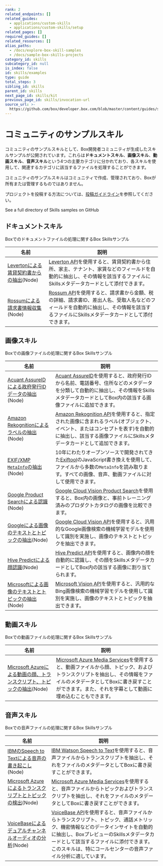 ```yaml
---
rank: 2
related_endpoints: []
related_guides:
  - applications/custom-skills
  - applications/custom-skills/setup
related_pages: []
required_guides: []
related_resources: []
alias_paths:
  - /docs/explore-box-skill-samples
  - /docs/sample-box-skills-projects
category_id: skills
subcategory_id: null
is_index: false
id: skills/examples
type: guide
total_steps: 3
sibling_id: skills
parent_id: skills
next_page_id: skills/kit
previous_page_id: skills/invocation-url
source_url: >-
  https://github.com/box/developer.box.com/blob/master/content/guides/skills/examples.md
---
```

# コミュニティのサンプルスキル

コミュニティのサンプルスキルとして、Box開発者コミュニティが生成したスキルサンプルが公開されています。これらは**ドキュメントスキル**、**画像スキル**、**動画スキル**、**音声スキル**という4つの主要カテゴリに分かれており、各スキルを使用して、関連するカテゴリに該当するファイルを処理することができます。

<Message warning>

コミュニティのサンプルスキルはコミュニティで作成、管理されており、Boxが所有または管理するものではありません。

</Message>

プロジェクトを投稿する方法については、[投稿ガイドライン][contributing_guidelines]を参照してください。

<CTA to="https://github.com/box-community">
See a full directory of Skills samples on GitHub

</CTA>

## ドキュメントスキル

Boxでのドキュメントファイルの処理に関するBox Skillsサンプル

<!-- markdownlint-disable line-length -->

| 名前                                      | 説明                                                                                                                |
| --------------------------------------- | ----------------------------------------------------------------------------------------------------------------- |
| [Levertonによる賃貸契約書からの抽出][leverton](Node) | [Leverton API][leverton_ml]を使用すると、賃貸契約書から住所、家主、テナント、家賃などのフィールドを自動的に抽出し、その情報を該当するファイルにSkillsメタデータカードとして添付できます。     |
| [Rossumによる請求書情報収集][rossum](Node)        | [Rossum API][rossum_ml]を使用すると、請求書から金額、税の詳細、請求書ID、差出人名、受取人名などのフィールドを自動的に抽出し、その情報を該当するファイルにSkillsメタデータカードとして添付できます。 |

<!-- markdownlint-enable line-length -->

## 画像スキル

Boxでの画像ファイルの処理に関するBox Skillsサンプル

<!-- markdownlint-disable line-length -->

| 名前                                                     | 説明                                                                                                                                        |
| ------------------------------------------------------ | ----------------------------------------------------------------------------------------------------------------------------------------- |
| [Acuant AssureIDによる政府発行IDデータの抽出][image_acuant](Node)   | [Acuant AssureID][image_acuant_ml]を使用すると、政府発行IDから名前、電話番号、住所などのメタデータを分類して自動的に抽出し、その情報をSkillsメタデータカードとしてBox内の該当する画像ファイルに追加できます。             |
| [Amazon Rekognitionによるラベルの抽出][image_rekognition](Node) | [Amazon Rekognition API][image_rekognition_ml]を使用すると、指定された画像に含まれるラベル(オブジェクト、イベント、またはコンセプトを表す)を自動的に抽出し、該当する画像ファイルにSkillsメタデータカードとして追加できます。 |
| [EXIF/XMP `MetaInfo`の抽出][image_exif](Node)             | 10年にわたりオープンソースで開発されてきた[Exiftool][image_exif_ml]のJavaScript書き換えを使用して、ファイルから多数の`MetaInfo`を読み取ります。すべての画像、音声、動画ファイルに対して使用できます。                |
| [Google Product Searchによる認識][image_google_prod](Node)  | [Google Cloud Vision Product Search][image_google_prod_ml]を使用すると、Box内の画像と、事前トレーニング済みのプロダクトカタログの画像を比較できます。                                 |
| [Googleによる画像のテキストとトピックの抽出][image_google_image](Node)   | [Google Cloud Vision API][image_google_image_ml]を使用すると、汎用的なGoogle画像検索の機械学習モデルを使用して識別を実施し、画像のテキストとトピックを抽出できます。                             |
| [Hive Predictによる顔認識][image_hive](Node)                 | [Hive Predict API][image_hive_ml]を使用すると、画像内の顔を自動的に認識し、その顔をSkillsメタデータカードとしてBox内の該当する画像に割り当てられます。                                          |
| [Microsoftによる画像のテキストとトピックの抽出][image_ms_image](Node)    | [Microsoft Vision API][image_ms_image_ml]を使用すると、汎用的なBing画像検索の機械学習モデルを使用して識別を実施し、画像のテキストとトピックを抽出できます。                                      |

<!-- markdownlint-enable line-length -->

## 動画スキル

Boxでの動画ファイルの処理に関するBox Skillsサンプル

<!-- markdownlint-disable line-length -->

| 名前                                                                 | 説明                                                                                                                                                       |
| ------------------------------------------------------------------ | -------------------------------------------------------------------------------------------------------------------------------------------------------- |
| [Microsoft Azureによる動画の顔、トランスクリプト、トピックの抽出][video_azure_video](Node) | [Microsoft Azure Media Services][video_azure_video_ml]を使用すると、動画ファイルから顔、トピック、およびトランスクリプトを抽出し、その情報をファイルのメタデータとしてBoxに書き戻すことができます。また、それを字幕として動画に埋め込むこともできます。 |

<!-- markdownlint-enable line-length -->

## 音声スキル

Boxでの音声ファイルの処理に関するBox Skillsサンプル

<!-- markdownlint-disable line-length -->

| 名前                                                                    | 説明                                                                                                                                                                          |
| --------------------------------------------------------------------- | --------------------------------------------------------------------------------------------------------------------------------------------------------------------------- |
| [IBMのSpeech to Textによる音声の書き起こし][audio_ibm_speech](Node)               | [IBM Watson Speech to Text][audio_ibm_speech_ml]を使用すると、音声ファイルからトランスクリプトを抽出し、それをファイルのメタデータとしてBoxに書き戻すことができます。                                                                |
| [Microsoft Azureによるトランスクリプトとトピックの検出][audio_ms_azure_transcript](Node) | [Microsoft Azure Media Services][audio_ms_azure_transcript_ml]を使用すると、音声ファイルからトピックおよびトランスクリプトを抽出し、それをファイルのメタデータとしてBoxに書き戻すことができます。                                           |
| [VoiceBaseによるデュアルチャンネルオーディオの分析][audio_voicebase](Node)                | [VoiceBase API][audio_voicebase_ml]を使用すると、音声ファイルからトランスクリプト、トピック、通話メトリック、機密情報などのデータインサイトを自動的に抽出し、BoxプレビューのSkillsメタデータカードとして該当するファイルに添付できます。このスキルは、特にコールセンターの音声ファイル分析に適しています。 |

<!-- markdownlint-enable line-length -->

[audio_ibm_speech]: https://github.com/box-community/sample-audio-skills/blob/master/ibm-watson-transcript-extraction

[audio_ibm_speech_ml]: https://www.ibm.com/watson/services/speech-to-text/

[audio_ms_azure_transcript]: https://github.com/box-community/sample-audio-skills/blob/master/microsoft-azure-transcript-topics-detection

[audio_ms_azure_transcript_ml]: https://docs.microsoft.com/en-us/azure/media-services/latest/analyzing-video-audio-files-concept

[audio_voicebase]: https://github.com/box-community/sample-audio-skills/blob/master/voicebase-callcenter-audio-analysis

[audio_voicebase_ml]: https://developer.voicebase.com/

[leverton]: https://github.com/box-community/sample-document-skills/blob/master/leverton-lease-extraction

[leverton_ml]: https://www.leverton.ai/

[rossum]: https://github.com/box-community/sample-document-skills/blob/master/rossum-invoice-intelligence

[rossum_ml]: https://rossum.ai/

[image_acuant]: https://github.com/box-community/sample-image-skills/blob/master/acuant-assureid-goverment-id-data-extraction

[image_acuant_ml]: https://www.acuantcorp.com/products/assureid-identity-verification-software/

[image_rekognition]: https://github.com/box-community/sample-image-skills/blob/master/amazon-rekognition-labels-detection

[image_rekognition_ml]: https://aws.amazon.com/rekognition

[image_exif]: https://github.com/box-community/sample-image-skills/blob/master/exiftool-metainfo-extraction

[image_exif_ml]: https://github.com/exiftool/exiftool

[image_google_prod]: https://github.com/box-community/sample-image-skills/blob/master/google-product-search-integration

[image_google_prod_ml]: https://cloud.google.com/vision/product-search/docs/

[image_google_image]: https://github.com/box-community/sample-image-skills/blob/master/google-vision-text-topics-detection

[image_google_image_ml]: https://cloud.google.com/vision

[image_hive]: https://github.com/box-community/sample-image-skills/blob/master/hive-predict-face-recognition

[image_hive_ml]: https://thehive.ai/predict

[image_ms_image]: https://github.com/box-community/sample-image-skills/blob/master/microsoft-vision-text-topics-detection

[image_ms_image_ml]: https://cloud.google.com/vision/

[video_azure_video]: https://github.com/box-community/sample-video-skills/blob/master/microsoft-azure-faces-transcript-topics-detection

[video_azure_video_ml]: https://docs.microsoft.com/en-us/azure/media-services/latest/analyzing-video-audio-files-concept

[contributing_guidelines]: https://github.com/box-community/community-guidelines/blob/master/.github/CONTRIBUTING.md
